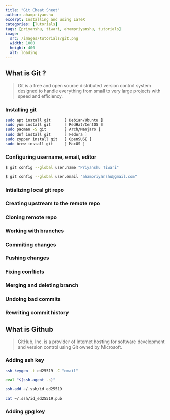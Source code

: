 ```yaml
---
title: "Git Cheat Sheet"
author: ahampriyanshu
excerpt: Installing and using LaTeX
categories: [Tutorials]
tags: [priyanshu, tiwari, ahampriyanshu, tutorials]
image:
  src: /images/tutorials/git.png
  width: 1000
  height: 400
  alt: loading
---
```


## What is Git ?

> Git is a free and open source distributed version control system designed to handle everything from small to very large projects with speed and efficiency.

### Installing git

```bash
sudo apt install git      [ Debian/Ubuntu ]
sudo yum install git      [ RedHat/CentOS ]
sudo pacman -S git        [ Arch/Manjaro ]
sudo dnf install git      [ Fedora ]
sudo zypper install git   [ OpenSUSE ]
sudo brew install git     [ MacOS ]
```

### Configuring username, email, editor

```bash
$ git config --global user.name "Priyanshu Tiwari"
```

```bash
$ git config --global user.email "ahampriyanshu@gmail.com"
```

### Intializing local git repo

### Creating upstream to the remote repo

### Cloning remote repo

### Working with branches

### Commiting changes

### Pushing changes

### Fixing conflicts

### Merging and deleting branch

### Undoing bad commits

### Rewriting commit history

## What is Github

> GitHub, Inc. is a provider of Internet hosting for software development and version control using Git owned by Microsoft.

### Adding ssh key

```bash
ssh-keygen -t ed25519 -C "email"

eval "$(ssh-agent -s)"

ssh-add ~/.ssh/id_ed25519

cat ~/.ssh/id_ed25519.pub
```

### Adding gpg key
